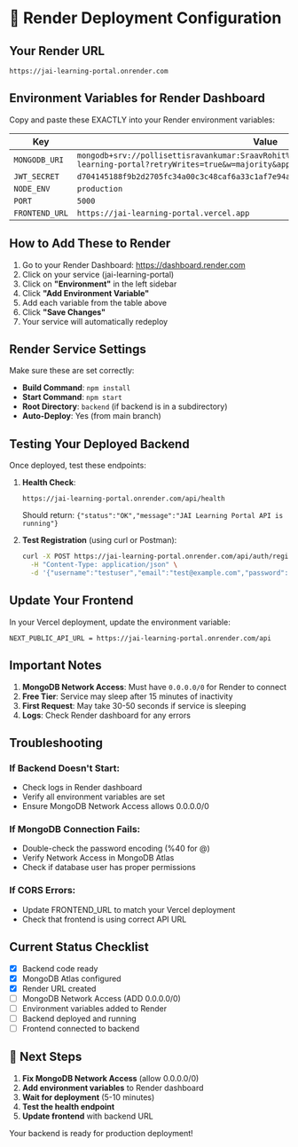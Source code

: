 # 🚀 Render Deployment Configuration

## Your Render URL
```
https://jai-learning-portal.onrender.com
```

## Environment Variables for Render Dashboard

Copy and paste these EXACTLY into your Render environment variables:

| Key | Value |
|-----|-------|
| `MONGODB_URI` | `mongodb+srv://pollisettisravankumar:SraavRohit%4045@cluster0.sjotz.mongodb.net/jai-learning-portal?retryWrites=true&w=majority&appName=Cluster0` |
| `JWT_SECRET` | `d704145188f9b2d2705fc34a00c3c48caf6a33c1af7e94a1539274d4fd1fb80b` |
| `NODE_ENV` | `production` |
| `PORT` | `5000` |
| `FRONTEND_URL` | `https://jai-learning-portal.vercel.app` |

## How to Add These to Render

1. Go to your Render Dashboard: https://dashboard.render.com
2. Click on your service (jai-learning-portal)
3. Click on **"Environment"** in the left sidebar
4. Click **"Add Environment Variable"**
5. Add each variable from the table above
6. Click **"Save Changes"**
7. Your service will automatically redeploy

## Render Service Settings

Make sure these are set correctly:

- **Build Command**: `npm install`
- **Start Command**: `npm start`
- **Root Directory**: `backend` (if backend is in a subdirectory)
- **Auto-Deploy**: Yes (from main branch)

## Testing Your Deployed Backend

Once deployed, test these endpoints:

1. **Health Check**:
   ```
   https://jai-learning-portal.onrender.com/api/health
   ```
   Should return: `{"status":"OK","message":"JAI Learning Portal API is running"}`

2. **Test Registration** (using curl or Postman):
   ```bash
   curl -X POST https://jai-learning-portal.onrender.com/api/auth/register \
     -H "Content-Type: application/json" \
     -d '{"username":"testuser","email":"test@example.com","password":"test123","fullName":"Test User"}'
   ```

## Update Your Frontend

In your Vercel deployment, update the environment variable:

```
NEXT_PUBLIC_API_URL = https://jai-learning-portal.onrender.com/api
```

## Important Notes

1. **MongoDB Network Access**: Must have `0.0.0.0/0` for Render to connect
2. **Free Tier**: Service may sleep after 15 minutes of inactivity
3. **First Request**: May take 30-50 seconds if service is sleeping
4. **Logs**: Check Render dashboard for any errors

## Troubleshooting

### If Backend Doesn't Start:
- Check logs in Render dashboard
- Verify all environment variables are set
- Ensure MongoDB Network Access allows 0.0.0.0/0

### If MongoDB Connection Fails:
- Double-check the password encoding (%40 for @)
- Verify Network Access in MongoDB Atlas
- Check if database user has proper permissions

### If CORS Errors:
- Update FRONTEND_URL to match your Vercel deployment
- Check that frontend is using correct API URL

## Current Status Checklist

- [x] Backend code ready
- [x] MongoDB Atlas configured
- [x] Render URL created
- [ ] MongoDB Network Access (ADD 0.0.0.0/0)
- [ ] Environment variables added to Render
- [ ] Backend deployed and running
- [ ] Frontend connected to backend

## 🎯 Next Steps

1. **Fix MongoDB Network Access** (allow 0.0.0.0/0)
2. **Add environment variables** to Render dashboard
3. **Wait for deployment** (5-10 minutes)
4. **Test the health endpoint**
5. **Update frontend** with backend URL

Your backend is ready for production deployment!